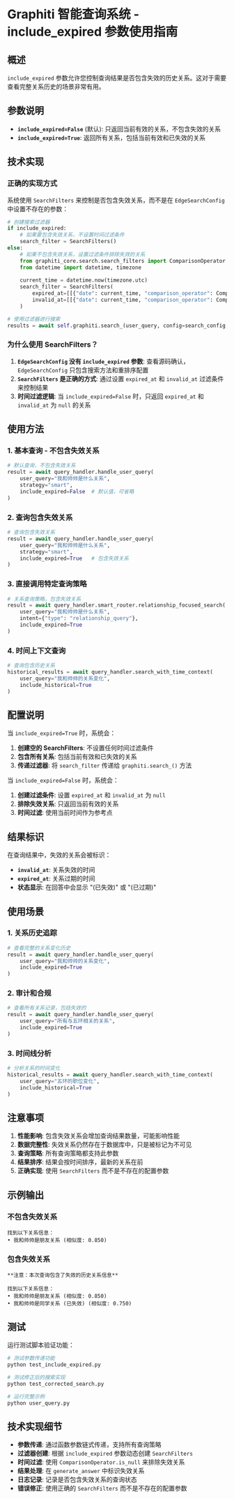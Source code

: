 # Graphiti 智能查询系统 - include_expired 参数使用指南

## 概述

`include_expired` 参数允许您控制查询结果是否包含失效的历史关系。这对于需要查看完整关系历史的场景非常有用。

## 参数说明

- **`include_expired=False`** (默认): 只返回当前有效的关系，不包含失效的关系
- **`include_expired=True`**: 返回所有关系，包括当前有效和已失效的关系

## 技术实现

### 正确的实现方式

系统使用 `SearchFilters` 来控制是否包含失效关系，而不是在 `EdgeSearchConfig` 中设置不存在的参数：

```python
# 创建搜索过滤器
if include_expired:
    # 如果要包含失效关系，不设置时间过滤条件
    search_filter = SearchFilters()
else:
    # 如果不包含失效关系，设置过滤条件排除失效的关系
    from graphiti_core.search.search_filters import ComparisonOperator
    from datetime import datetime, timezone
    
    current_time = datetime.now(timezone.utc)
    search_filter = SearchFilters(
        expired_at=[[{"date": current_time, "comparison_operator": ComparisonOperator.is_null}]],
        invalid_at=[[{"date": current_time, "comparison_operator": ComparisonOperator.is_null}]]
    )

# 使用过滤器进行搜索
results = await self.graphiti.search_(user_query, config=search_config, search_filter=search_filter)
```

### 为什么使用 SearchFilters？

1. **`EdgeSearchConfig` 没有 `include_expired` 参数**: 查看源码确认，`EdgeSearchConfig` 只包含搜索方法和重排序配置
2. **`SearchFilters` 是正确的方式**: 通过设置 `expired_at` 和 `invalid_at` 过滤条件来控制结果
3. **时间过滤逻辑**: 当 `include_expired=False` 时，只返回 `expired_at` 和 `invalid_at` 为 `null` 的关系

## 使用方法

### 1. 基本查询 - 不包含失效关系

```python
# 默认查询，不包含失效关系
result = await query_handler.handle_user_query(
    user_query="我和帅帅是什么关系",
    strategy="smart",
    include_expired=False  # 默认值，可省略
)
```

### 2. 查询包含失效关系

```python
# 查询包含失效关系
result = await query_handler.handle_user_query(
    user_query="我和帅帅是什么关系",
    strategy="smart",
    include_expired=True   # 包含失效关系
)
```

### 3. 直接调用特定查询策略

```python
# 关系查询策略，包含失效关系
result = await query_handler.smart_router.relationship_focused_search(
    user_query="我和帅帅是什么关系",
    intent={"type": "relationship_query"},
    include_expired=True
)
```

### 4. 时间上下文查询

```python
# 查询包含历史关系
historical_results = await query_handler.search_with_time_context(
    user_query="我和帅帅的关系变化",
    include_historical=True
)
```

## 配置说明

当 `include_expired=True` 时，系统会：

1. **创建空的 SearchFilters**: 不设置任何时间过滤条件
2. **包含所有关系**: 包括当前有效和已失效的关系
3. **传递过滤器**: 将 `search_filter` 传递给 `graphiti.search_()` 方法

当 `include_expired=False` 时，系统会：

1. **创建过滤条件**: 设置 `expired_at` 和 `invalid_at` 为 `null`
2. **排除失效关系**: 只返回当前有效的关系
3. **时间过滤**: 使用当前时间作为参考点

## 结果标识

在查询结果中，失效的关系会被标识：

- **`invalid_at`**: 关系失效的时间
- **`expired_at`**: 关系过期的时间
- **状态显示**: 在回答中会显示 "(已失效)" 或 "(已过期)"

## 使用场景

### 1. 关系历史追踪
```python
# 查看完整的关系变化历史
result = await query_handler.handle_user_query(
    user_query="我和帅帅的关系变化",
    include_expired=True
)
```

### 2. 审计和合规
```python
# 查看所有关系记录，包括失效的
result = await query_handler.handle_user_query(
    user_query="所有与五环相关的关系",
    include_expired=True
)
```

### 3. 时间线分析
```python
# 分析关系的时间变化
historical_results = await query_handler.search_with_time_context(
    user_query="五环的职位变化",
    include_historical=True
)
```

## 注意事项

1. **性能影响**: 包含失效关系会增加查询结果数量，可能影响性能
2. **数据完整性**: 失效关系仍然存在于数据库中，只是被标记为不可见
3. **查询策略**: 所有查询策略都支持此参数
4. **结果排序**: 结果会按时间排序，最新的关系在前
5. **正确实现**: 使用 `SearchFilters` 而不是不存在的配置参数

## 示例输出

### 不包含失效关系
```
找到以下关系信息：
• 我和帅帅是朋友关系 (相似度: 0.850)
```

### 包含失效关系
```
**注意：本次查询包含了失效的历史关系信息**

找到以下关系信息：
• 我和帅帅是朋友关系 (相似度: 0.850)
• 我和帅帅是同学关系 (已失效) (相似度: 0.750)
```

## 测试

运行测试脚本验证功能：

```bash
# 测试参数传递功能
python test_include_expired.py

# 测试修正后的搜索实现
python test_corrected_search.py

# 运行完整示例
python user_query.py
```

## 技术实现细节

- **参数传递**: 通过函数参数链式传递，支持所有查询策略
- **过滤器创建**: 根据 `include_expired` 参数动态创建 `SearchFilters`
- **时间过滤**: 使用 `ComparisonOperator.is_null` 来排除失效关系
- **结果处理**: 在 `generate_answer` 中标识失效关系
- **日志记录**: 记录是否包含失效关系的查询状态
- **错误修正**: 使用正确的 `SearchFilters` 而不是不存在的配置参数
